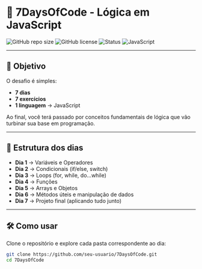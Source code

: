# 🧩 7DaysOfCode - Lógica em JavaScript  

![GitHub repo size](https://img.shields.io/github/repo-size/m4ntonio/7DaysOfCode?color=blue&style=flat-square)
![GitHub license](https://img.shields.io/github/license/m4ntonio/7DaysOfCode)
![Status](https://img.shields.io/badge/status-Concluído-yellow?style=flat-square)
![JavaScript](https://img.shields.io/badge/feito%20com-JavaScript-F7DF1E?logo=javascript&logoColor=black&style=flat-square)

---

## 🚀 Objetivo  

O desafio é simples:  
- **7 dias**  
- **7 exercícios**  
- **1 linguagem** → JavaScript  

Ao final, você terá passado por conceitos fundamentais de lógica que vão turbinar sua base em programação.  

---

## 📅 Estrutura dos dias  

- **Dia 1** → Variáveis e Operadores  
- **Dia 2** → Condicionais (if/else, switch)  
- **Dia 3** → Loops (for, while, do…while)  
- **Dia 4** → Funções  
- **Dia 5** → Arrays e Objetos  
- **Dia 6** → Métodos úteis e manipulação de dados  
- **Dia 7** → Projeto final (aplicando tudo junto)  

---

## 🛠️ Como usar  

Clone o repositório e explore cada pasta correspondente ao dia:  

```bash
git clone https://github.com/seu-usuario/7DaysOfCode.git
cd 7DaysOfCode
